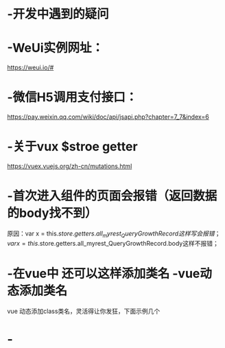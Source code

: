 # -开发中遇到的疑问
# -WeUi实例网址：
https://weui.io/#
# -微信H5调用支付接口：
https://pay.weixin.qq.com/wiki/doc/api/jsapi.php?chapter=7_7&index=6
# -关于vux $stroe getter 
https://vuex.vuejs.org/zh-cn/mutations.html
# -首次进入组件的页面会报错（返回数据的body找不到）
原因：var x = this.$store.getters.all_myrest_QueryGrowthRecord这样写会报错；
      var x = this.$store.getters.all_myrest_QueryGrowthRecord.body这样不报错；
# -在vue中 还可以这样添加类名 -vue动态添加类名
vue 
动态添加class类名，灵活得让你发狂，下面示例几个

<template>
    <div>
        <h2>动态添加类名</h2>


        <!-- 第一种方式:对象的形式 -->
        <!-- 第一个参数 类名， 第二个参数：boolean值 -->
        <!-- 对象的形式: 用花括号包裹起来，类名用引号， -->
        <!-- 优点: 以对象的形式可以写多个，用逗号分开 -->
        <p :class="{'p1' : true}">对象的形式(文字的颜色)</p>
        <p :class="{'p1' : false, 'p': true}">对象的形式(文字的颜色)</p>


        <!-- 第二种方式:三元表达式 注意点：放在数组中，类名要用引号-->
        <p :class="[ 1 < 2 ? 'p1' : 'p' ]" >三元表示式(文字的颜色)</p>


        <!-- 第三种方式: 数组的形式 -->
        <p :class="[isTrue, isFalse]">数组的形式(文字的颜色)</p>


        <!-- 数组中用对象 -->
        <p :class="[{'p1': false}, isFalse]">数组中使用对象(文字的颜色)</p>
    </div>
</template>


<script>
    export default {
        data () {
           return {
               isTrue: 'p1',
               isFalse: 'p'
           }
        }
    }
</script>


<style scoped>
    .p1 {
        color: red;
        font-size: 30px;
    }
    .p {
        color: blue
    }
</style>
# -
